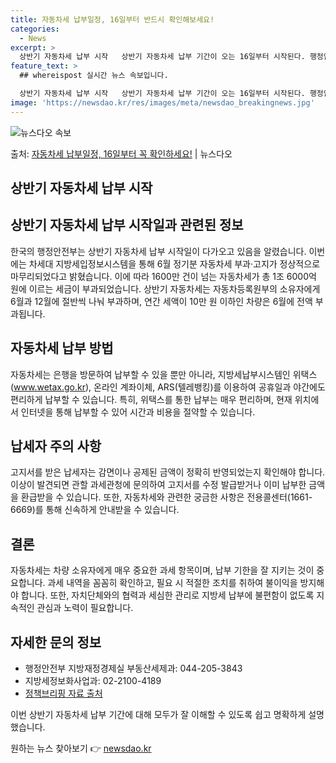 ```yaml
---
title: 자동차세 납부일정, 16일부터 반드시 확인해보세요!
categories:
  - News
excerpt: >
  상반기 자동차세 납부 시작   상반기 자동차세 납부 기간이 오는 16일부터 시작된다. 행정안전부는 지난 2월…
feature_text: >
  ## whereispost 실시간 뉴스 속보입니다.

  상반기 자동차세 납부 시작   상반기 자동차세 납부 기간이 오는 16일부터 시작된다. 행정안전부는 지난 2월…
image: 'https://newsdao.kr/res/images/meta/newsdao_breakingnews.jpg'
---
```


![뉴스다오 속보](https://newsdao.kr/res/images/meta/newsdao_breakingnews.jpg)

<p>출처: <a href="https://newsdao.kr/4219" rel="dofollow">자동차세 납부일정, 16일부터 꼭 확인하세요!</a> | 뉴스다오</p>

## 상반기 자동차세 납부 시작

## 상반기 자동차세 납부 시작일과 관련된 정보

한국의 행정안전부는 상반기 자동차세 납부 시작일이 다가오고 있음을 알렸습니다. 이번에는 차세대 지방세입정보시스템을 통해 6월 정기분 자동차세 부과·고지가 정상적으로 마무리되었다고 밝혔습니다. 이에 따라 1600만 건이 넘는 자동차세가 총 1조 6000억 원에 이르는 세금이 부과되었습니다. 상반기 자동차세는 자동차등록원부의 소유자에게 6월과 12월에 절반씩 나눠 부과하며, 연간 세액이 10만 원 이하인 차량은 6월에 전액 부과됩니다.

## 자동차세 납부 방법

자동차세는 은행을 방문하여 납부할 수 있을 뿐만 아니라, 지방세납부시스템인 위택스(www.wetax.go.kr), 온라인 계좌이체, ARS(텔레뱅킹)를 이용하여 공휴일과 야간에도 편리하게 납부할 수 있습니다. 특히, 위택스를 통한 납부는 매우 편리하며, 현재 위치에서 인터넷을 통해 납부할 수 있어 시간과 비용을 절약할 수 있습니다.

## 납세자 주의 사항

고지서를 받은 납세자는 감면이나 공제된 금액이 정확히 반영되었는지 확인해야 합니다. 이상이 발견되면 관할 과세관청에 문의하여 고지서를 수정 발급받거나 이미 납부한 금액을 환급받을 수 있습니다. 또한, 자동차세와 관련한 궁금한 사항은 전용콜센터(1661-6669)를 통해 신속하게 안내받을 수 있습니다.

## 결론

자동차세는 차량 소유자에게 매우 중요한 과세 항목이며, 납부 기한을 잘 지키는 것이 중요합니다. 과세 내역을 꼼꼼히 확인하고, 필요 시 적절한 조치를 취하여 불이익을 방지해야 합니다. 또한, 자치단체와의 협력과 세심한 관리로 지방세 납부에 불편함이 없도록 지속적인 관심과 노력이 필요합니다.

## 자세한 문의 정보

- 행정안전부 지방재정경제실 부동산세제과: 044-205-3843
- 지방세정보화사업과: 02-2100-4189
- [정책브리핑 자료 출처](www.korea.kr)

이번 상반기 자동차세 납부 기간에 대해 모두가 잘 이해할 수 있도록 쉽고 명확하게 설명했습니다. 

원하는 뉴스 찾아보기 👉 <a href="https://newsdao.kr" rel="dofollow">newsdao.kr</a>


